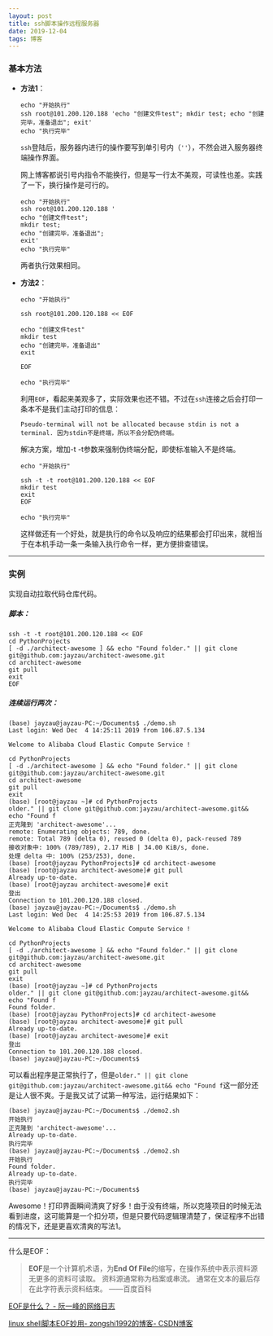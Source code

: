 ```yaml
---
layout: post
title: ssh脚本操作远程服务器
date: 2019-12-04
tags: 博客   
---
```

### 基本方法

- **方法1**：

  ```shell
  echo "开始执行"
  ssh root@101.200.120.188 'echo "创建文件test"; mkdir test; echo "创建完毕，准备退出"; exit'
  echo "执行完毕"
  ```

  `ssh`登陆后，服务器内进行的操作要写到单引号内（`''`），不然会进入服务器终端操作界面。

  网上博客都说引号内指令不能换行，但是写一行太不美观，可读性也差。实践了一下，换行操作是可行的。

  ```shell
  echo "开始执行"
  ssh root@101.200.120.188 '
  echo "创建文件test"; 
  mkdir test; 
  echo "创建完毕，准备退出"; 
  exit'
  echo "执行完毕"
  ```

  两者执行效果相同。

- **方法2**：

  ```shell
  echo "开始执行"
  
  ssh root@101.200.120.188 << EOF
  
  echo "创建文件test"
  mkdir test
  echo "创建完毕，准备退出"
  exit
  
  EOF
  
  echo "执行完毕"
  ```

  利用`EOF`，看起来美观多了，实际效果也还不错。不过在`ssh`连接之后会打印一条本不是我们主动打印的信息：

  `Pseudo-terminal will not be allocated because stdin is not a terminal. 因为stdin不是终端，所以不会分配伪终端。`

  解决方案，增加-t -t参数来强制伪终端分配，即使标准输入不是终端。

  ```shell
  echo "开始执行"
  
  ssh -t -t root@101.200.120.188 << EOF
  mkdir test
  exit
  EOF
  
  echo "执行完毕"
  ```

  这样做还有一个好处，就是执行的命令以及响应的结果都会打印出来，就相当于在本机手动一条一条输入执行命令一样，更方便排查错误。

---

### 实例

实现自动拉取代码仓库代码。

##### 脚本：

```shell
ssh -t -t root@101.200.120.188 << EOF
cd PythonProjects
[ -d ./architect-awesome ] && echo "Found folder." || git clone git@github.com:jayzau/architect-awesome.git
cd architect-awesome
git pull
exit
EOF
```

##### 连续运行两次：

```shell
(base) jayzau@jayzau-PC:~/Documents$ ./demo.sh 
Last login: Wed Dec  4 14:25:11 2019 from 106.87.5.134

Welcome to Alibaba Cloud Elastic Compute Service !

cd PythonProjects
[ -d ./architect-awesome ] && echo "Found folder." || git clone git@github.com:jayzau/architect-awesome.git
cd architect-awesome
git pull
exit
(base) [root@jayzau ~]# cd PythonProjects
older." || git clone git@github.com:jayzau/architect-awesome.git&& echo "Found f 
正克隆到 'architect-awesome'...
remote: Enumerating objects: 789, done.
remote: Total 789 (delta 0), reused 0 (delta 0), pack-reused 789
接收对象中: 100% (789/789), 2.17 MiB | 34.00 KiB/s, done.
处理 delta 中: 100% (253/253), done.
(base) [root@jayzau PythonProjects]# cd architect-awesome
(base) [root@jayzau architect-awesome]# git pull
Already up-to-date.
(base) [root@jayzau architect-awesome]# exit
登出
Connection to 101.200.120.188 closed.
(base) jayzau@jayzau-PC:~/Documents$ ./demo.sh 
Last login: Wed Dec  4 14:25:53 2019 from 106.87.5.134

Welcome to Alibaba Cloud Elastic Compute Service !

cd PythonProjects
[ -d ./architect-awesome ] && echo "Found folder." || git clone git@github.com:jayzau/architect-awesome.git
cd architect-awesome
git pull
exit
(base) [root@jayzau ~]# cd PythonProjects
older." || git clone git@github.com:jayzau/architect-awesome.git&& echo "Found f 
Found folder.
(base) [root@jayzau PythonProjects]# cd architect-awesome
(base) [root@jayzau architect-awesome]# git pull
Already up-to-date.
(base) [root@jayzau architect-awesome]# exit
登出
Connection to 101.200.120.188 closed.
(base) jayzau@jayzau-PC:~/Documents$ 
```

可以看出程序是正常执行了，但是`older." || git clone git@github.com:jayzau/architect-awesome.git&& echo "Found f`这一部分还是让人很不爽。于是我又试了试第一种写法，运行结果如下：

```shell
(base) jayzau@jayzau-PC:~/Documents$ ./demo2.sh 
开始执行
正克隆到 'architect-awesome'...
Already up-to-date.
执行完毕
(base) jayzau@jayzau-PC:~/Documents$ ./demo2.sh 
开始执行
Found folder.
Already up-to-date.
执行完毕
(base) jayzau@jayzau-PC:~/Documents$ 
```

Awesome！打印界面瞬间清爽了好多！由于没有终端，所以克隆项目的时候无法看到进度，这可能算是一个扣分项，但是只要代码逻辑理清楚了，保证程序不出错的情况下，还是更喜欢清爽的写法1。

---

什么是EOF：

> **EOF**是一个计算机术语，为**End Of File**的缩写，在操作系统中表示资料源无更多的资料可读取。 资料源通常称为档案或串流。 通常在文本的最后存在此字符表示资料结束。    ——百度百科

[EOF是什么？ - 阮一峰的网络日志](http://www.ruanyifeng.com/blog/2011/11/eof.html)

[linux shell脚本EOF妙用- zongshi1992的博客- CSDN博客](https://blog.csdn.net/zongshi1992/article/details/71693045)

